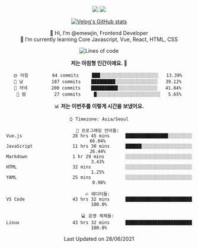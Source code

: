 <div align='center'>

  <img src="https://img.shields.io/badge/JavaScript-F7DF1E?style=flat-square&logo=JavaScript&logoColor=black"/>
<a href="https://velog.io/@1703979"><img src="https://img.shields.io/badge/velog-1DBF73?style=flat-square&logo=Vimeo&logoColor=white"/></a>   
  
 [![Velog's GitHub stats](https://velog-readme-stats.vercel.app/api?name=1703979&tag=javascript)](https://github.com/eungyeole/velog-readme-stats)

 
👋 Hi, I’m @emewjin, Frontend Developer  
🌱 I’m currently learning Core Javascript, Vue, React, HTML, CSS  
  
<!--START_SECTION:waka-->
![Lines of code](https://img.shields.io/badge/%EC%A0%80%EB%8A%94%20%EC%97%AC%ED%83%9C%EA%B9%8C%EC%A7%80%20-40115%20%EC%A4%84%EC%9D%98%20%EC%BD%94%EB%93%9C%EB%A5%BC%20%EC%9E%91%EC%84%B1%ED%96%88%EC%96%B4%EC%9A%94.-blue)

**저는 아침형 인간이에요. 🐤** 

```text
🌞 아침         64 commits     ███░░░░░░░░░░░░░░░░░░░░░░   13.39% 
🌆 낮　         187 commits    █████████░░░░░░░░░░░░░░░░   39.12% 
🌃 저녁         200 commits    ██████████░░░░░░░░░░░░░░░   41.84% 
🌙 밤　         27 commits     █░░░░░░░░░░░░░░░░░░░░░░░░   5.65%

```


📊 **저는 이번주를 이렇게 시간을 보냈어요.** 

```text
⌚︎ Timezone: Asia/Seoul

💬 프로그래밍 언어들: 
Vue.js                   28 hrs 45 mins      ████████████████░░░░░░░░░   66.04% 
JavaScript               11 hrs 30 mins      ██████░░░░░░░░░░░░░░░░░░░   26.44% 
Markdown                 1 hr 29 mins        ░░░░░░░░░░░░░░░░░░░░░░░░░   3.43% 
HTML                     32 mins             ░░░░░░░░░░░░░░░░░░░░░░░░░   1.25% 
YAML                     25 mins             ░░░░░░░░░░░░░░░░░░░░░░░░░   0.98%

🔥 에디터들: 
VS Code                  43 hrs 32 mins      █████████████████████████   100.0%

💻 운영 체제들: 
Linux                    43 hrs 32 mins      █████████████████████████   100.0%

```


 Last Updated on 28/06/2021
<!--END_SECTION:waka-->
 </div>
<!---
Emewjin/Emewjin is a ✨ special ✨ repository because its `README.md` (this file) appears on your GitHub profile.
You can click the Preview link to take a look at your changes.
--->
